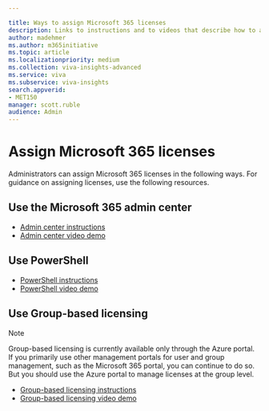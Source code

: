```yaml
---

title: Ways to assign Microsoft 365 licenses
description: Links to instructions and to videos that describe how to assign licenses using the Microsoft 365 admin center, PowerShell, and Group-based licensing 
author: madehmer
ms.author: m365initiative
ms.topic: article
ms.localizationpriority: medium 
ms.collection: viva-insights-advanced 
ms.service: viva 
ms.subservice: viva-insights 
search.appverid: 
- MET150 
manager: scott.ruble
audience: Admin
---
```


# Assign Microsoft 365 licenses

Administrators can assign Microsoft 365 licenses in the following ways. For guidance on assigning licenses, use the following resources.

## Use the Microsoft 365 admin center

* [Admin center instructions](/microsoft-365/admin/add-users/add-users)
* [Admin center video demo](https://aka.ms/Video_AssignLicenseUsingO365AdminCenter)

## Use PowerShell

* [PowerShell instructions](/microsoft-365/enterprise/assign-licenses-to-user-accounts-with-microsoft-365-powershell)
* [PowerShell video demo](https://aka.ms/YouTube_AssignLicenseUsingPowerShell)

## Use Group-based licensing

>[!Note]
>Group-based licensing is currently available only through the Azure portal. If you primarily use other management portals for user and group management, such as the Microsoft 365 portal, you can continue to do so. But you should use the Azure portal to manage licenses at the group level.  

* [Group-based licensing instructions](/azure/active-directory/enterprise-users/licensing-groups-assign)
* [Group-based licensing video demo](https://aka.ms/YouTube_AssignLicenseUsingGBL)
